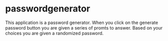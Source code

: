 # passwordgenerator
This application is a password generator. When you click on the generate password button you are given a series of promts to answer. Based on your choices you are given a randomized password.